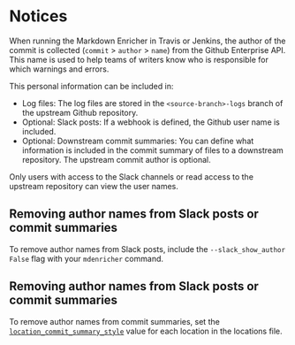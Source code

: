 <!--
# Copyright 2022, 2024 IBM Inc. All rights reserved
# SPDX-License-Identifier: Apache2.0
# Last updated: 2024-07-25
-->
# Notices

When running the Markdown Enricher in Travis or Jenkins, the author of the commit is collected (`commit` > `author` > `name`) from the Github Enterprise API. This name is used to help teams of writers know who is responsible for which warnings and errors.

This personal information can be included in:
* Log files: The log files are stored in the `<source-branch>-logs` branch of the upstream Github repository.
* Optional: Slack posts: If a webhook is defined, the Github user name is included.
* Optional: Downstream commit summaries: You can define what information is included in the commit summary of files to a downstream repository. The upstream commit author is optional.

Only users with access to the Slack channels or read access to the upstream repository can view the user names.

## Removing author names from Slack posts or commit summaries

To remove author names from Slack posts, include the `--slack_show_author False` flag with your `mdenricher` command.


## Removing author names from Slack posts or commit summaries

To remove author names from commit summaries, set the [`location_commit_summary_style`](setup.md) value for each location in the locations file.
